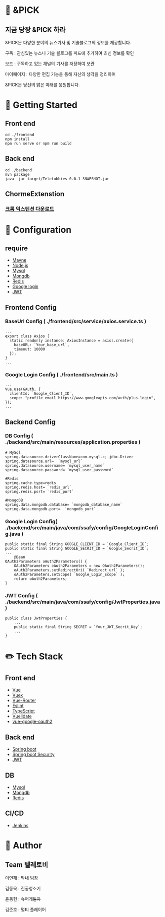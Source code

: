 # :rocket: &PICK
## 지금 당장  &PICK 하라

&PICK은 다양한 분야의 뉴스기사 및 기술블로그의 정보를 제공합니다.  

구독 : 관심있는 뉴스나 기술 블로그를 피드에 추가하여 최신 정보를 확인

보드 : 구독하고 있는 채널의 기사를 저장하여 보관

마이페이지 : 다양한 편집 기능을 통해 자신의 생각을 정리하여 

&PICK은 당신의 밝은 미래를 응원합니다.


# :tada: Getting Started

## Front end
```
cd ./frontend
npm install
npm run serve or npm run build
```
## Back end
```
cd ./backend
mvn package
java -jar target/Teletubbies-0.0.1-SNAPSHOT.jar
```
## ChormeExtenstion
### [크롬 익스텐션 다운로드](https://chrome.google.com/webstore/detail/pickclipper/bggenjcdpkngebimckblkeeiciegaenk?utm_source=chrome-ntp-icon)

# :wrench: Configuration

## require
- [Mavne](https://maven.apache.org/)
- [Node.js](https://nodejs.org/en/)
- [Mysql](https://www.mysql.com/)
- [Mongdb](https://www.mongodb.com/)
- [Redis](https://redis.io/)
- [Google login](https://developers.google.com/identity/sign-in/web)
- [JWT](https://jwt.io/)

## Frontend Config
### BaseUrl Config ( ./frontend/src/service/axios.service.ts )
```
...
export class Axios {
  static readonly instance: AxiosInstance = axios.create({
    baseURL: `Your_base_url`,
    timeout: 10000
  });
}
...
```

### Google Login Config ( ./frontend/src/main.ts )
```
...
Vue.use(GAuth, {
  clientId: `Google_Client_ID`,
  scope: "profile email https://www.googleapis.com/auth/plus.login",
});
...
```
## Backend Config

### DB Config ( ./backend/src/main/resources/application.properties )
```
# MySql
spring.datasource.driverClassName=com.mysql.cj.jdbc.Driver
spring.datasource.url=  `mysql_url`
spring.datasource.username= `mysql_user_name`
spring.datasource.password= `mysql_user_password`

#Redis
spring.cache.type=redis
spring.redis.host= `redis_url`
spring.redis.port= `redis_port`

#MongoDB
spring.data.mongodb.database= `mongodb_database_name`
spring.data.mongodb.port=  `mongodb_port`

```
### Google Login Config( ./backend/src/main/java/com/ssafy/config/GoogleLoginConfig.java )
```
public static final String GOOGLE_CLIENT_ID = `Google_Client_ID`;
public static final String GOOGLE_SECRIT_ID = `Google_Secrit_ID`;
...
	@Bean
OAuth2Parameters oAuth2Parameters() {
	OAuth2Parameters oAuth2Parameters = new OAuth2Parameters();
	oAuth2Parameters.setRedirectUri( `Redirect_url` );
	oAuth2Parameters.setScope( `Google_Login_scope` );
	return oAuth2Parameters;
}

```
### JWT Config ( ./backend/src/main/java/com/ssafy/config/JwtProperties.java )
```
public class JwtProperties {
    ...
    public static final String SECRET = `Your_JWT_Secrit_Key`;
    ...
}
```

# :pencil2: Tech Stack
## Front end
- [Vue](https://vuejs.org/)
- [Vuex](https://vuex.vuejs.org/kr/)
- [Vue-Router](https://router.vuejs.org/kr/)
- [Eslint](https://eslint.org/)
- [TypeScript](https://www.typescriptlang.org/)
- [Vuelidate](https://vuelidate.js.org/)
- [vue-google-oauth2](https://www.npmjs.com/package/vue-google-oauth2)

## Back end
- [Spring boot](https://spring.io/projects/spring-boot)
- [Spring boot Security](https://spring.io/projects/spring-security-oauth)
- [JWT](https://jwt.io/)

## DB
- [Mysql](https://www.mysql.com/)
- [Mongdb](https://www.mongodb.com/)
- [Redis](https://redis.io/)

## CI/CD
- [Jenkins](https://www.jenkins.io/)



# :busts_in_silhouette: Author

## Team 텔레토비
이연재 : 막내 팀장

김동욱 : 진공청소기

윤동현 : 슈퍼개~~발자~~

김준호 : 멀티 플레이어